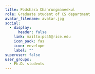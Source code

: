 ```yaml
---
title: Podshara Chanrungmaneekul
role: Graduate student of CS department
avatar_filename: avatar.jpg
social:
  - display:
      header: false
    link: mailto:pc45@rice.edu
    icon_pack: fas
    icon: envelope
    label: ""
superuser: false
user_groups:
  - Ph.D. students
---
```

